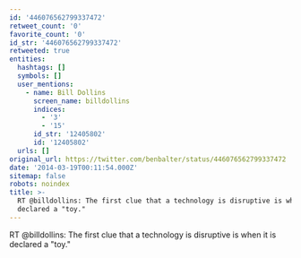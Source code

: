 ```yaml
---
id: '446076562799337472'
retweet_count: '0'
favorite_count: '0'
id_str: '446076562799337472'
retweeted: true
entities:
  hashtags: []
  symbols: []
  user_mentions:
    - name: Bill Dollins
      screen_name: billdollins
      indices:
        - '3'
        - '15'
      id_str: '12405802'
      id: '12405802'
  urls: []
original_url: https://twitter.com/benbalter/status/446076562799337472
date: '2014-03-19T00:11:54.000Z'
sitemap: false
robots: noindex
title: >-
  RT @billdollins: The first clue that a technology is disruptive is when it is
  declared a "toy."
---
```


RT @billdollins: The first clue that a technology is disruptive is when it is declared a "toy."